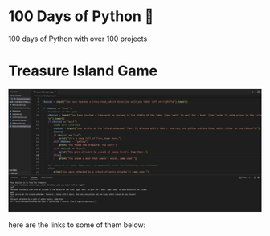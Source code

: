 # 100 Days of Python 🐍
100 days of Python with over 100 projects 

# Treasure Island Game

<img src="Capture.PNG" alt="Alt text">



here are the links to some of them below:
